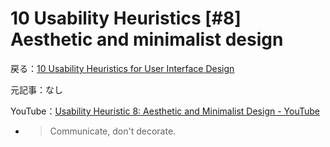 # 10 Usability Heuristics [#8] Aesthetic and minimalist design

戻る：[10 Usability Heuristics for User Interface Design](./index.html)

元記事：なし

YouTube：[Usability Heuristic 8: Aesthetic and Minimalist Design - YouTube](https://www.youtube.com/watch?v=ZgbRmeWDgd0)

- > Communicate, don't decorate.
